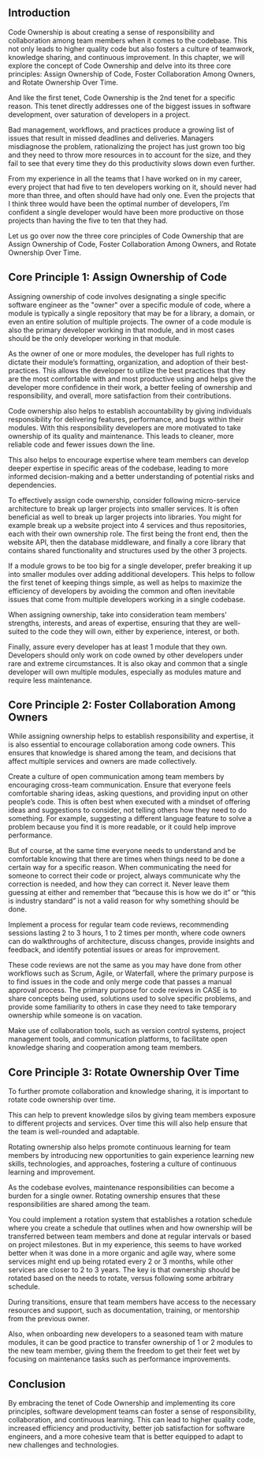 <webui-data data-page-title="Code Ownership: Tenet 2 of Continuous Agile Software Engineering" data-page-subtitle=""></webui-data>

<webui-side-by-side>

## Introduction

<webui-paper>

Code Ownership is about creating a sense of responsibility and collaboration among team members when it comes to the codebase. This not only leads to higher quality code but also fosters a culture of teamwork, knowledge sharing, and continuous improvement. In this chapter, we will explore the concept of Code Ownership and delve into its three core principles: Assign Ownership of Code, Foster Collaboration Among Owners, and Rotate Ownership Over Time.

And like the first tenet, Code Ownership is the 2nd tenet for a specific reason. This tenet directly addresses one of the biggest issues in software development, over saturation of developers in a project.

Bad management, workflows, and practices produce a growing list of issues that result in missed deadlines and deliveries. Managers misdiagnose the problem, rationalizing the project has just grown too big and they need to throw more resources in to account for the size, and they fail to see that every time they do this productivity slows down even further.

From my experience in all the teams that I have worked on in my career, every project that had five to ten developers working on it, should never had more than three, and often should have had only one. Even the projects that I think three would have been the optimal number of developers, I’m confident a single developer would have been more productive on those projects than having the five to ten that they had.

Let us go over now the three core principles of Code Ownership that are Assign Ownership of Code, Foster Collaboration Among Owners, and Rotate Ownership Over Time.

</webui-paper>

</webui-side-by-side>

<webui-side-by-side>

## Core Principle 1: Assign Ownership of Code

<webui-paper>

Assigning ownership of code involves designating a single specific software engineer as the "owner" over a specific module of code, where a module is typically a single repository that may be for a library, a domain, or even an entire solution of multiple projects. The owner of a code module is also the primary developer working in that module, and in most cases should be the only developer working in that module.

As the owner of one or more modules, the developer has full rights to dictate their module’s formatting, organization, and adoption of their best-practices. This allows the developer to utilize the best practices that they are the most comfortable with and most productive using and helps give the developer more confidence in their work, a better feeling of ownership and responsibility, and overall, more satisfaction from their contributions.

Code ownership also helps to establish accountability by giving individuals responsibility for delivering features, performance, and bugs within their modules. With this responsibility developers are more motivated to take ownership of its quality and maintenance. This leads to cleaner, more reliable code and fewer issues down the line.

This also helps to encourage expertise where team members can develop deeper expertise in specific areas of the codebase, leading to more informed decision-making and a better understanding of potential risks and dependencies.

To effectively assign code ownership, consider following micro-service architecture to break up larger projects into smaller services. It is often beneficial as well to break up larger projects into libraries. You might for example break up a website project into 4 services and thus repositories, each with their own ownership role. The first being the front end, then the website API, then the database middleware, and finally a core library that contains shared functionality and structures used by the other 3 projects.

If a module grows to be too big for a single developer, prefer breaking it up into smaller modules over adding additional developers. This helps to follow the first tenet of keeping things simple, as well as helps to maximize the efficiency of developers by avoiding the common and often inevitable issues that come from multiple developers working in a single codebase.

When assigning ownership, take into consideration team members' strengths, interests, and areas of expertise, ensuring that they are well-suited to the code they will own, either by experience, interest, or both.

Finally, assure every developer has at least 1 module that they own. Developers should only work on code owned by other developers under rare and extreme circumstances. It is also okay and common that a single developer will own multiple modules, especially as modules mature and require less maintenance.

</webui-paper>

</webui-side-by-side>

<webui-side-by-side>

## Core Principle 2: Foster Collaboration Among Owners

<webui-paper>

While assigning ownership helps to establish responsibility and expertise, it is also essential to encourage collaboration among code owners. This ensures that knowledge is shared among the team, and decisions that affect multiple services and owners are made collectively.

Create a culture of open communication among team members by encouraging cross-team communication. Ensure that everyone feels comfortable sharing ideas, asking questions, and providing input on other people’s code. This is often best when executed with a mindset of offering ideas and suggestions to consider, not telling others how they need to do something. For example, suggesting a different language feature to solve a problem because you find it is more readable, or it could help improve performance.

But of course, at the same time everyone needs to understand and be comfortable knowing that there are times when things need to be done a certain way for a specific reason. When communicating the need for someone to correct their code or project, always communicate why the correction is needed, and how they can correct it. Never leave them guessing at either and remember that “because this is how we do it” or “this is industry standard” is not a valid reason for why something should be done.

Implement a process for regular team code reviews, recommending sessions lasting 2 to 3 hours, 1 to 2 times per month, where code owners can do walkthroughs of architecture, discuss changes, provide insights and feedback, and identify potential issues or areas for improvement.

These code reviews are not the same as you may have done from other workflows such as Scrum, Agile, or Waterfall, where the primary purpose is to find issues in the code and only merge code that passes a manual approval process. The primary purpose for code reviews in CASE is to share concepts being used, solutions used to solve specific problems, and provide some familiarity to others in case they need to take temporary ownership while someone is on vacation.

Make use of collaboration tools, such as version control systems, project management tools, and communication platforms, to facilitate open knowledge sharing and cooperation among team members.

</webui-paper>

</webui-side-by-side>

<webui-side-by-side>

## Core Principle 3: Rotate Ownership Over Time

<webui-paper>

To further promote collaboration and knowledge sharing, it is important to rotate code ownership over time.

This can help to prevent knowledge silos by giving team members exposure to different projects and services. Over time this will also help ensure that the team is well-rounded and adaptable.

Rotating ownership also helps promote continuous learning for team members by introducing new opportunities to gain experience learning new skills, technologies, and approaches, fostering a culture of continuous learning and improvement.

As the codebase evolves, maintenance responsibilities can become a burden for a single owner. Rotating ownership ensures that these responsibilities are shared among the team.

You could implement a rotation system that establishes a rotation schedule where you create a schedule that outlines when and how ownership will be transferred between team members and done at regular intervals or based on project milestones. But in my experience, this seems to have worked better when it was done in a more organic and agile way, where some services might end up being rotated every 2 or 3 months, while other services are closer to 2 to 3 years. The key is that ownership should be rotated based on the needs to rotate, versus following some arbitrary schedule.

During transitions, ensure that team members have access to the necessary resources and support, such as documentation, training, or mentorship from the previous owner.

Also, when onboarding new developers to a seasoned team with mature modules, it can be good practice to transfer ownership of 1 or 2 modules to the new team member, giving them the freedom to get their feet wet by focusing on maintenance tasks such as performance improvements.

</webui-paper>

</webui-side-by-side>

<webui-side-by-side>

## Conclusion

<webui-paper>

By embracing the tenet of Code Ownership and implementing its core principles, software development teams can foster a sense of responsibility, collaboration, and continuous learning. This can lead to higher quality code, increased efficiency and productivity, better job satisfaction for software engineers, and a more cohesive team that is better equipped to adapt to new challenges and technologies.

</webui-paper>

</webui-side-by-side>

<webui-next-page name="Continuous Agility" href="/tenets/continuous-agility"></webui-next-page>
